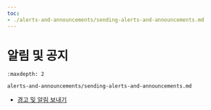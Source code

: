 ```yaml
---
toc:
- ./alerts-and-announcements/sending-alerts-and-announcements.md
---
```

# 알림 및 공지

```{toctree}
:maxdepth: 2

alerts-and-announcements/sending-alerts-and-announcements.md
```

* [경고 및 알림 보내기](./alerts-and-announcements/sending-alerts-and-announcements.md)
